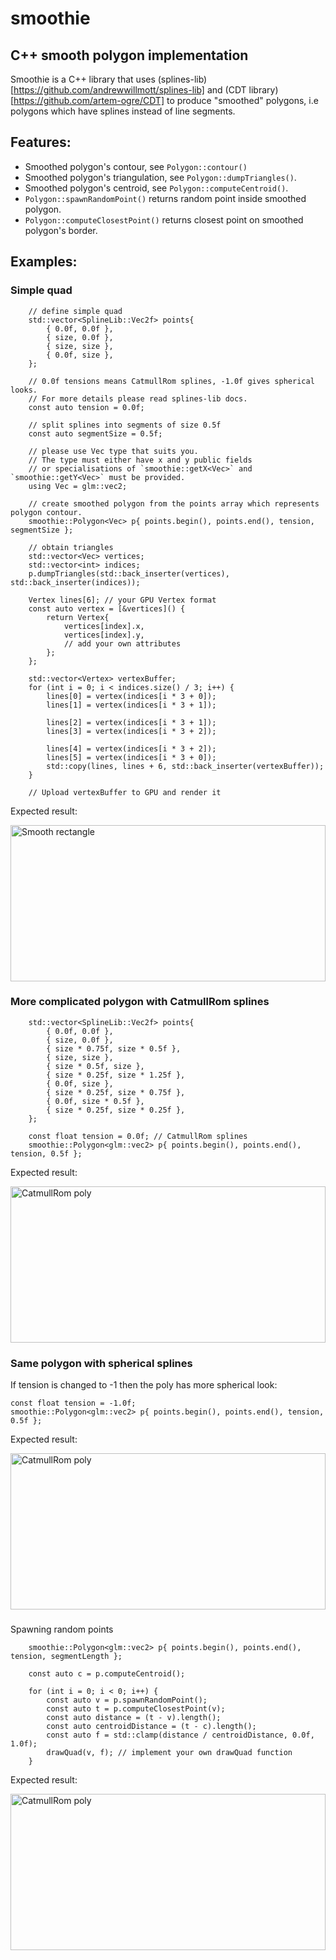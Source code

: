 # smoothie

## C++ smooth polygon implementation

Smoothie is a C++ library that uses (splines-lib)[https://github.com/andrewwillmott/splines-lib] 
and (CDT library)[https://github.com/artem-ogre/CDT] to produce "smoothed" polygons,
i.e polygons which have splines instead of line segments.

## Features:
* Smoothed polygon's contour, see `Polygon::contour()`
* Smoothed polygon's triangulation, see `Polygon::dumpTriangles()`.
* Smoothed polygon's centroid, see `Polygon::computeCentroid()`.
* `Polygon::spawnRandomPoint()` returns random point inside smoothed polygon.
* `Polygon::computeClosestPoint()` returns closest point on smoothed polygon's border.

## Examples:

### Simple quad
```
    // define simple quad
    std::vector<SplineLib::Vec2f> points{
        { 0.0f, 0.0f },
        { size, 0.0f },
        { size, size },
        { 0.0f, size },
    };

    // 0.0f tensions means CatmullRom splines, -1.0f gives spherical looks.
    // For more details please read splines-lib docs.
    const auto tension = 0.0f;

    // split splines into segments of size 0.5f
    const auto segmentSize = 0.5f;
    
    // please use Vec type that suits you.
    // The type must either have x and y public fields
    // or specialisations of `smoothie::getX<Vec>` and `smoothie::getY<Vec>` must be provided.
    using Vec = glm::vec2; 

    // create smoothed polygon from the points array which represents polygon contour. 
    smoothie::Polygon<Vec> p{ points.begin(), points.end(), tension, segmentSize };

    // obtain triangles
    std::vector<Vec> vertices;
    std::vector<int> indices;
    p.dumpTriangles(std::back_inserter(vertices), std::back_inserter(indices));

    Vertex lines[6]; // your GPU Vertex format
    const auto vertex = [&vertices]() {
        return Vertex{
            vertices[index].x,
            vertices[index].y,
            // add your own attributes
        };
    };

    std::vector<Vertex> vertexBuffer;
    for (int i = 0; i < indices.size() / 3; i++) {
        lines[0] = vertex(indices[i * 3 + 0]);
        lines[1] = vertex(indices[i * 3 + 1]);

        lines[2] = vertex(indices[i * 3 + 1]);
        lines[3] = vertex(indices[i * 3 + 2]);

        lines[4] = vertex(indices[i * 3 + 2]);
        lines[5] = vertex(indices[i * 3 + 0]);
        std::copy(lines, lines + 6, std::back_inserter(vertexBuffer));
    }

    // Upload vertexBuffer to GPU and render it
```

Expected result:

<img src="./docs/images/SmoothRectangle.png" alt="Smooth rectangle" style='height: 100%; width: 100%; max-height: 250px; object-fit: contain'/>

### More complicated polygon with CatmullRom splines
```
    std::vector<SplineLib::Vec2f> points{
        { 0.0f, 0.0f },
        { size, 0.0f },
        { size * 0.75f, size * 0.5f },
        { size, size },
        { size * 0.5f, size },
        { size * 0.25f, size * 1.25f },
        { 0.0f, size },
        { size * 0.25f, size * 0.75f },
        { 0.0f, size * 0.5f },
        { size * 0.25f, size * 0.25f },
    };

    const float tension = 0.0f; // CatmullRom splines
    smoothie::Polygon<glm::vec2> p{ points.begin(), points.end(), tension, 0.5f };
```

Expected result:

<img src="./docs/images/SmoothedCatmullRomPoly.png" alt="CatmullRom poly" style='height: 100%; width: 100%; max-height: 250px; object-fit: contain'/>

### Same polygon with spherical splines
If tension is changed to -1 then the poly has more spherical look:
```
const float tension = -1.0f;
smoothie::Polygon<glm::vec2> p{ points.begin(), points.end(), tension, 0.5f };
```

Expected result:

<img src="./docs/images/SmoothedSphericalPoly.png" alt="CatmullRom poly" style='height: 100%; width: 100%; max-height: 250px; object-fit: contain'/>

###
 Spawning random points
```
    smoothie::Polygon<glm::vec2> p{ points.begin(), points.end(), tension, segmentLength };

    const auto c = p.computeCentroid();

    for (int i = 0; i < 0; i++) {
        const auto v = p.spawnRandomPoint();
        const auto t = p.computeClosestPoint(v);
        const auto distance = (t - v).length();
        const auto centroidDistance = (t - c).length();
        const auto f = std::clamp(distance / centroidDistance, 0.0f, 1.0f);
        drawQuad(v, f); // implement your own drawQuad function
    }
```

Expected result:

<img src="./docs/images/SmoothedCatmullRomPolyWithRandomPoints.png" alt="CatmullRom poly" style='height: 100%; width: 100%; max-height: 250px; object-fit: contain'/>
